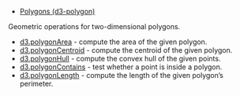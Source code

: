 - [Polygons (d3-polygon)](https://github.com/d3/d3-polygon/tree/v3.0.1)

Geometric operations for two-dimensional polygons.

- [d3.polygonArea](https://github.com/d3/d3-polygon/blob/v3.0.1/README.md#polygonArea) - compute the area of the given polygon.
- [d3.polygonCentroid](https://github.com/d3/d3-polygon/blob/v3.0.1/README.md#polygonCentroid) - compute the centroid of the given polygon.
- [d3.polygonHull](https://github.com/d3/d3-polygon/blob/v3.0.1/README.md#polygonHull) - compute the convex hull of the given points.
- [d3.polygonContains](https://github.com/d3/d3-polygon/blob/v3.0.1/README.md#polygonContains) - test whether a point is inside a polygon.
- [d3.polygonLength](https://github.com/d3/d3-polygon/blob/v3.0.1/README.md#polygonLength) - compute the length of the given polygon’s perimeter.
